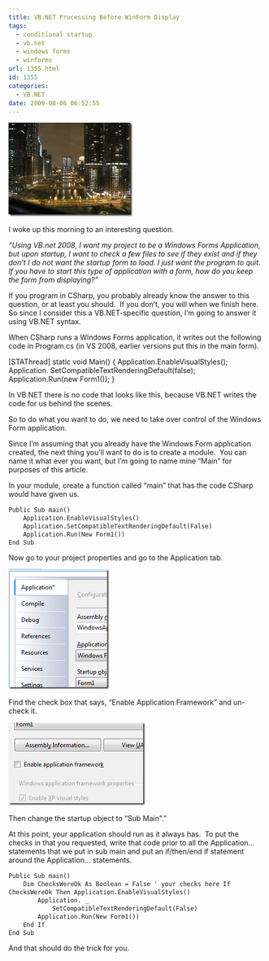 ```yaml
---
title: VB.NET Processing Before WinForm Display
tags:
  - conditional startup
  - vb.net
  - windows forms
  - winforms
url: 1355.html
id: 1355
categories:
  - VB.NET
date: 2009-08-06 06:52:55
---
```


![arct-075](/uploads/2009/08/arct075.jpg "arct-075")

I woke up this morning to an interesting question.

_“Using VB.net 2008, I want my project to be a Windows Forms Application, but upon startup, I want to check a few files to see if they exist and if they don't I do not want the startup form to load. I just want the program to quit. If you have to start this type of application with a form, how do you keep the form from displaying?”_

If you program in CSharp, you probably already know the answer to this question, or at least you should.  If you don’t, you will when we finish here.  So since I consider this a VB.NET-specific question, I’m going to answer it using VB.NET syntax.

When CSharp runs a Windows Forms application, it writes out the following code in Program.cs (in VS 2008, earlier versions put this in the main form).

\[STAThread\]
static void Main()
{
    Application.EnableVisualStyles();
    Application.
        SetCompatibleTextRenderingDefault(false);
    Application.Run(new Form1());
}

[](//11011.net/software/vspaste)

In VB.NET there is no code that looks like this, because VB.NET writes the code for us behind the scenes.

So to do what you want to do, we need to take over control of the Windows Form application.

Since I’m assuming that you already have the Windows Form application created, the next thing you’ll want to do is to create a module.  You can name it what ever you want, but I’m going to name mine “Main” for purposes of this article.

In your module, create a function called “main” that has the code CSharp would have given us.

    Public Sub main()
        Application.EnableVisualStyles()
        Application.SetCompatibleTextRenderingDefault(False)
        Application.Run(New Form1())
    End Sub 

[](//11011.net/software/vspaste)Now go to your project properties and go to the Application tab.

![image](/uploads/2009/08/image.png "image")

Find the check box that says, “Enable Application Framework” and un-check it.

![image](/uploads/2009/08/image1.png "image")

Then change the startup object to “Sub Main".”

At this point, your application should run as it always has.  To put the checks in that you requested, write that code prior to all the Application… statements that we put in sub main and put an if/then/end if statement around the Application… statements.

[](//11011.net/software/vspaste)

    Public Sub main()
        Dim ChecksWereOk As Boolean = False ' your checks here If ChecksWereOk Then Application.EnableVisualStyles()
            Application. _
                SetCompatibleTextRenderingDefault(False)
            Application.Run(New Form1())
        End If
    End Sub 

[](//11011.net/software/vspaste)And that should do the trick for you.
